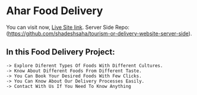 # Ahar Food Delivery

You can visit now, [Live Site link](https://food-delivery-1cfab.web.app/).
Server Side Repo: (https://github.com/shadeshsaha/tourism-or-delivery-website-server-side).

## In this Food Delivery Project:

    -> Explore Diferent Types Of Foods With Different Cultures.
    -> Know About Different Foods From Different Taste.
    -> You Can Book Your Desired Foods With Few Clicks.
    -> You Can Know About Our Delivery Processes Easily.
    -> Contact With Us If You Need To Know Anything
